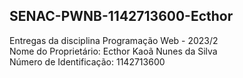 ## SENAC-PWNB-1142713600-Ecthor

Entregas da disciplina Programação Web - 2023/2  
Nome do Proprietário: Ecthor Kaoã Nunes da Silva  
Número de Identificação: 1142713600  